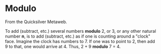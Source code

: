 
# Modulo

From the Quicksilver Metaweb.

To add (subtract, etc.) several numbers **modulo** 2, or 3, or any other natural number **n**, is to add (subtract, etc.) as if one is counting around a "clock" face. Imagine the clock has numbers to 7. If one was to point to 2, then add 9 to that, one would arrive at 4. Thus, 2 + 9 **modulo** 7 = 4.
